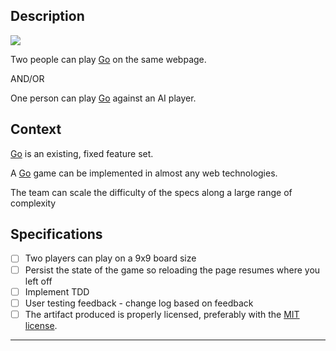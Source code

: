 ## Description

![](https://upload.wikimedia.org/wikipedia/commons/thumb/f/f3/Go-board-animated.gif/120px-Go-board-animated.gif)

Two people can play [Go](https://en.wikipedia.org/wiki/Go_(game)) on the same webpage.

AND/OR 

One person can play [Go](https://en.wikipedia.org/wiki/Go_(game)) against an AI player. 

## Context

[Go](https://en.wikipedia.org/wiki/Go_(game)) is an existing, fixed feature set. 

A [Go](https://en.wikipedia.org/wiki/Go_(game)) game can be implemented in almost any web technologies. 

The team can scale the difficulty of the specs along a large range of complexity


## Specifications
- [ ] Two players can play on a 9x9 board size
- [ ] Persist the state of the game so reloading the page resumes where you left off
- [ ] Implement TDD
- [ ] User testing feedback - change log based on feedback
- [ ] The artifact produced is properly licensed, preferably with the [MIT license][mit-license].

---

<!-- LICENSE -->


[mit-license]: https://opensource.org/licenses/MIT
